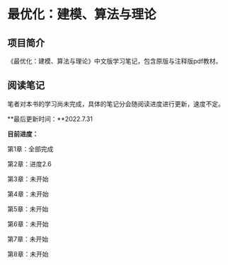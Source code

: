 # 最优化：建模、算法与理论

## 项目简介
《最优化：建模、算法与理论》中文版学习笔记，包含原版与注释版pdf教材。

## 阅读笔记
笔者对本书的学习尚未完成，具体的笔记分会随阅读进度进行更新，速度不定。

**最后更新时间：**2022.7.31

**目前进度：**

第1章：全部完成

第2章：进度2.6

第3章：未开始

第4章：未开始

第5章：未开始

第6章：未开始

第7章：未开始

第8章：未开始
